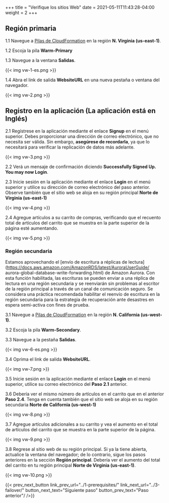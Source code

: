 +++
title = "Verifique los sitios Web"
date =  2021-05-11T11:43:28-04:00
weight = 2
+++

## Región primaria

1.1 Navegue a [Pilas de CloudFormation](https://console.aws.amazon.com/cloudformation/home?region=us-east-1#/stacks/) en la región **N. Virginia (us-east-1)**.

1.2 Escoja la pila **Warm-Primary**

1.3 Navegue a la ventana **Salidas**.

{{< img vw-1-es.png >}}

1.4 Abra el link de salida **WebsiteURL** en una nueva pestaña o ventana del navegador.

{{< img vw-2.png >}}

## Registro en la aplicación (La aplicación está en Inglés)

2.1 Regístrese en la aplicación mediante el enlace **Signup** en el menú superior. Debes proporcionar una dirección de correo electrónico, que no necesita ser válida. Sin embargo, **asegúrese de recordarla**, ya que lo necesitará para verificar la replicación de datos más adelante.

{{< img vw-3.png >}}

2.2 Verá un mensaje de confirmación diciendo **Successfully Signed Up. You may now Login**.

2.3 Inicie sesión en la aplicación mediante el enlace **Login** en el menú superior y utilice su dirección de correo electrónico del paso anterior. Observe también que el sitio web se aloja en su región principal **Norte de Virginia (us-east-1)**

{{< img vw-4.png >}}

2.4 Agregue artículos a su carrito de compras, verificando que el recuento total de artículos del carrito que se muestra en la parte superior de la página esté aumentando.

{{< img vw-5.png >}}

### Región secundaria

Estamos aprovechando el [envío de escritura a réplicas de lectura](https://docs.aws.amazon.com/AmazonRDS/latest/AuroraUserGuide/ aurora-global-database-write-forwarding.html)  de Amazon Aurora. Con esta función habilitada, las escrituras se pueden enviar a una réplica de lectura en una región secundaria y se reenviarán sin problemas al escritor de la región principal a través de un canal de comunicación seguro. Se considera una práctica recomendada habilitar el reenvío de escritura en la región secundaria para la estrategia de recuperación ante desastres en espera semi-activa con fines de prueba.

3.1 Navegue a [Pilas de CloudFormation](https://console.aws.amazon.com/cloudformation/home?region=us-west-1#/stacks/) en la región **N. California (us-west-1)**.

3.2 Escoja la pila **Warm-Secondary**.

3.3 Navegue a la pestaña **Salidas**.

{{< img vw-6-es.png >}}

3.4 Oprima el link de salida **WebsiteURL**.

{{< img vw-7.png >}}

3.5 Inicie sesión en la aplicación mediante el enlace **Login** en el menú superior, utilice su correo electrónico del **Paso 2.1** anterior.

3.6 Debería ver el mismo número de artículos en el carrito que en el anterior **Paso 2.4**. Tenga en cuenta también que el sitio web se aloja en su región secundaria **Norte de California (us-west-1)**

{{< img vw-8.png >}}

3.7 Agregue artículos adicionales a su carrito y vea el aumento en el total de artículos del carrito que se muestra en la parte superior de la página.

{{< img vw-9.png >}}

3.8 Regrese al sitio web de su región principal. Si ya la tiene abierta, actualice la ventana del navegador; de lo contrario, sigue los pasos anteriores en la sección **Región principal**. Debería ver el aumento del total del carrito en tu región principal **Norte de Virginia (us-east-1)**.

{{< img vw-10.png >}}

{{< prev_next_button link_prev_url="../1-prerequisites/" link_next_url="../3-failover/" button_next_text="Siguiente paso" button_prev_text="Paso anterior"/ />}}


